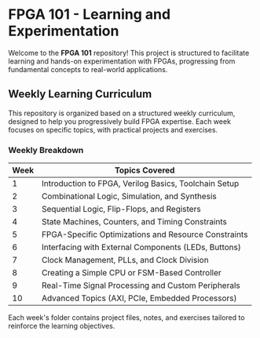 # FPGA 101 - Learning and Experimentation

Welcome to the **FPGA 101** repository! This project is structured to facilitate learning and hands-on experimentation with FPGAs, progressing from fundamental concepts to real-world applications.

## Weekly Learning Curriculum

This repository is organized based on a structured weekly curriculum, designed to help you progressively build FPGA expertise. Each week focuses on specific topics, with practical projects and exercises.

### Weekly Breakdown

| Week | Topics Covered |
|------|--------------------------------------------|
| 1    | Introduction to FPGA, Verilog Basics, Toolchain Setup |
| 2    | Combinational Logic, Simulation, and Synthesis |
| 3    | Sequential Logic, Flip-Flops, and Registers |
| 4    | State Machines, Counters, and Timing Constraints |
| 5    | FPGA-Specific Optimizations and Resource Constraints |
| 6    | Interfacing with External Components (LEDs, Buttons) |
| 7    | Clock Management, PLLs, and Clock Division |
| 8    | Creating a Simple CPU or FSM-Based Controller |
| 9    | Real-Time Signal Processing and Custom Peripherals |
| 10   | Advanced Topics (AXI, PCIe, Embedded Processors) |

Each week's folder contains project files, notes, and exercises tailored to reinforce the learning objectives.
